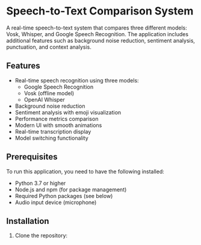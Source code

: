 # Speech-to-Text Comparison System

A real-time speech-to-text system that compares three different models: Vosk, Whisper, and Google Speech Recognition. The application includes additional features such as background noise reduction, sentiment analysis, punctuation, and context analysis.

## Features

- Real-time speech recognition using three models:
  - Google Speech Recognition
  - Vosk (offline model)
  - OpenAI Whisper
- Background noise reduction
- Sentiment analysis with emoji visualization
- Performance metrics comparison
- Modern UI with smooth animations
- Real-time transcription display
- Model switching functionality

## Prerequisites

To run this application, you need to have the following installed:

- Python 3.7 or higher
- Node.js and npm (for package management)
- Required Python packages (see below)
- Audio input device (microphone)

## Installation

1. Clone the repository:

